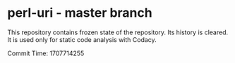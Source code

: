 # perl-uri - master branch

This repository contains frozen state of the repository.
Its history is cleared. It is used only for static code
analysis with Codacy.

Commit Time: 1707714255